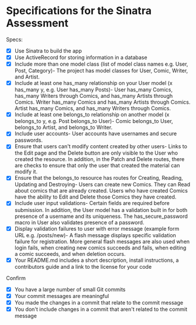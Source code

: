 # Specifications for the Sinatra Assessment

Specs:
- [x] Use Sinatra to build the app
- [x] Use ActiveRecord for storing information in a database
- [x] Include more than one model class (list of model class names e.g. User, Post, Category)- The project has model classes for User, Comic, Writer, and Artist.
- [x] Include at least one has_many relationship on your User model (x has_many y, e.g. User has_many Posts)- User has_many Comics, has_many Writers through Comics, and has_many Artists through Comics. Writer has_many Comics and has_many Artists through Comics. Artist has_many Comics, and has_many Writers through Comics.
- [x] Include at least one belongs_to relationship on another model (x belongs_to y, e.g. Post belongs_to User)- Comic belongs_to User, belongs_to Artist, and belongs_to Writer.
- [x] Include user accounts- User accounts have usernames and secure passwords.
- [x] Ensure that users can't modify content created by other users- Links to the Edit page and the Delete button are only visible to the User who created the resource. In addition, in the Patch and Delete routes, there are checks to ensure that only the user that created the material can modify it.
- [x] Ensure that the belongs_to resource has routes for Creating, Reading, Updating and Destroying- Users can create new Comics. They can Read about comics that are already created. Users who have created Comics have the ability to Edit and Delete those Comics they have created.
- [x] Include user input validations- Certain fields are required before submission. In addition, the User model has a validation built in for both presence of a username and its uniqueness. The has_secure_password macro in User also validates presence of a password.
- [x] Display validation failures to user with error message (example form URL e.g. /posts/new)- A flash message displays specific validation failure for registration. More general flash messages are also used when login fails, when creating new comics succeeds and fails, when editing a comic succeeds, and when deletion occurs.
- [x] Your README.md includes a short description, install instructions, a contributors guide and a link to the license for your code

Confirm
- [x] You have a large number of small Git commits
- [x] Your commit messages are meaningful
- [x] You made the changes in a commit that relate to the commit message
- [x] You don't include changes in a commit that aren't related to the commit message
